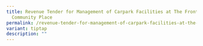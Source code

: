 ```yaml
---
title: Revenue Tender for Management of Carpark Facilities at The Frontier
  Community Place
permalink: /revenue-tender-for-management-of-carpark-facilities-at-the-frontier-community-place/
variant: tiptap
description: ""
---
```

